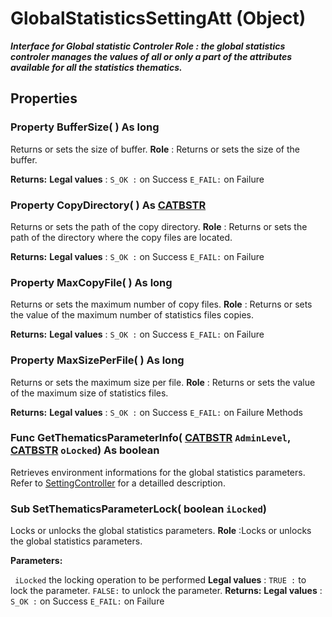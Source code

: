 # GlobalStatisticsSettingAtt (Object)

**_Interface for Global statistic Controler
**Role** : the global statistics controler manages the values of all or only a part of the attributes available for all the statistics thematics._**

## Properties

### Property **BufferSize**( ) As long

Returns or sets the size of buffer.
**Role** : Returns or sets the size of the buffer.

**Returns:**      **Legal values** :
`S_OK :` on Success
`E_FAIL:` on Failure  
### Property **CopyDirectory**( ) As [CATBSTR](../System/typedef_CATBSTR_8129.md)

Returns or sets the path of the copy directory.
**Role** : Returns or sets the path of the directory where the copy files are located.

**Returns:**      **Legal values** :
`S_OK :` on Success
`E_FAIL:` on Failure  
### Property **MaxCopyFile**( ) As long

Returns or sets the maximum number of copy files.
**Role** : Returns or sets the value of the maximum number of statistics files copies.

**Returns:**      **Legal values** :
`S_OK :` on Success
`E_FAIL:` on Failure  
### Property **MaxSizePerFile**( ) As long

Returns or sets the maximum size per file.
**Role** : Returns or sets the value of the maximum size of statistics files.

**Returns:**      **Legal values** :
`S_OK :` on Success
`E_FAIL:` on Failure  Methods

### Func **GetThematicsParameterInfo**( [CATBSTR](../System/typedef_CATBSTR_8129.md)  `AdminLevel`,  [CATBSTR](../System/typedef_CATBSTR_8129.md)  `oLocked`) As boolean

Retrieves environment informations for the global statistics parameters.
Refer to [SettingController](../System/interface_SettingController_63320.md) for a detailled description.  
### Sub **SetThematicsParameterLock**( boolean  `iLocked`)

Locks or unlocks the global statistics parameters.
**Role** :Locks or unlocks the global statistics parameters.

**Parameters:**

` iLocked`      the locking operation to be performed **Legal values** :
`TRUE :` to lock the parameter.
`FALSE:` to unlock the parameter.
**Returns:**      **Legal values** :
`S_OK :` on Success
`E_FAIL:` on Failure